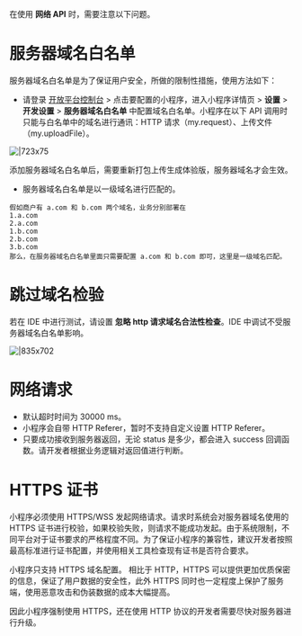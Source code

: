 在使用 **网络 API** 时，需要注意以下问题。

# 服务器域名白名单

服务器域名白名单是为了保证用户安全，所做的限制性措施，使用方法如下：

- 请登录 [开放平台控制台](https://open.alipay.com/dev/workspace) > 点击要配置的小程序，进入小程序详情页 > **设置** > **开发设置** > **服务器域名白名单** 中配置域名白名单。小程序在以下 API 调用时只能与白名单中的域名进行通讯：HTTP 请求（my.request）、上传文件（my.uploadFile）。

![|723x75](https://mdn.alipayobjects.com/afts/img/A*xM4NR6VRbfzGJmFFrCUnsgBkAa8wAA/original?bz=openpt_doc&t=LaBryvibyj5g0SshaLeFcwAAAABkMK8AAAAA#align=left&display=inline&height=168&margin=%5Bobject%20Object%5D&originHeight=168&originWidth=1624&status=done&style=stroke&width=1624)

添加服务器域名白名单后，需要重新打包上传生成体验版，服务器域名才会生效。

- 服务器域名白名单是以一级域名进行匹配的。

```plain
假如商户有 a.com 和 b.com 两个域名，业务分别部署在
1.a.com
2.a.com
1.b.com
2.b.com
3.b.com
那么，在服务器域名白名单里面只需要配置 a.com 和 b.com 即可，这里是一级域名匹配。
```

# 跳过域名检验

若在 IDE 中进行测试，请设置 **忽略 http 请求域名合法性检查**。IDE 中调试不受服务器域名白名单影响。

![|835x702](https://gw.alipayobjects.com/mdn/rms_aba389/afts/img/A*4wF6S7OPlScAAAAAAAAAAAAAARQnAQ)

# 网络请求

- 默认超时时间为 30000 ms。
- 小程序会自带 HTTP Referer，暂时不支持自定义设置 HTTP Referer。
- 只要成功接收到服务器返回，无论 status 是多少，都会进入 success 回调函数。请开发者根据业务逻辑对返回值进行判断。

# HTTPS 证书

小程序必须使用 HTTPS/WSS 发起网络请求。请求时系统会对服务器域名使用的 HTTPS 证书进行校验，如果校验失败，则请求不能成功发起。由于系统限制，不同平台对于证书要求的严格程度不同。为了保证小程序的兼容性，建议开发者按照最高标准进行证书配置，并使用相关工具检查现有证书是否符合要求。

小程序只支持 HTTPS 域名配置。 相比于 HTTP，HTTPS 可以提供更加优质保密的信息，保证了用户数据的安全性，此外 HTTPS 同时也一定程度上保护了服务端，使用恶意攻击和伪装数据的成本大幅提高。

因此小程序强制使用 HTTPS，还在使用 HTTP 协议的开发者需要尽快对服务器进行升级。
